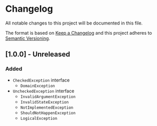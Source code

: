 # Changelog

All notable changes to this project will be documented in this file.

The format is based on [Keep a Changelog](http://keepachangelog.com/en/1.0.0/)
and this project adheres to [Semantic Versioning](http://semver.org/spec/v2.0.0.html).

## [1.0.0] - Unreleased

### Added

- `CheckedException` interface
  - `DomainException`
- `UncheckedException` interface
  - `InvalidArgumentException`
  - `InvalidStateException`
  - `NotImplementedException`
  - `ShouldNotHappenException`
  - `LogicalException`
